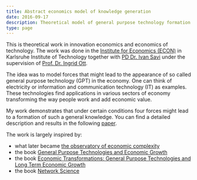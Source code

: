```yaml
---
title: Abstract economics model of knowledge generation
date: 2016-09-17
description: Theoretical model of general purpose technology formation
type: page 
---
```



This is theoretical work in innovation economics and economics of technology. The work was done in the [Institute for Economics (ECON)](https://wipo.econ.kit.edu/) in Karlsruhe Institute of Technology together with [PD Dr. Ivan Savi](https://wipo.econ.kit.edu/21_874.php) under the supervision of [Prof. Dr. Ingrid Ott](https://wipo.econ.kit.edu/87.php).

The idea was to model forces that might lead to the appearance of so called general purpose technology (GPT) in the economy. One can think of electricity or information and communication technology (IT) as examples. These technologies find applications in various sectors of economy transforming the way people work and add economic value.

My work demonstrates that under certain conditions four forces might lead to a formation of such a general knowledge.
You can find a detailed description and results in the following [paper](https://doi.org/10.1016/j.techfore.2017.12.011).

The work is largely inspired by:

- what later became [the observatory of economic complexity](https://oec.world)
- the book [General Purpose Technologies and Economic Growth](https://mitpress.mit.edu/books/general-purpose-technologies-and-economic-growth)
- the book [Economic Transformations: General Purpose Technologies and Long Term Economic Growth](https://www.amazon.de/dp/B004MKLUEY/ref=cm_sw_em_r_mt_dp_U_r8kgDbB2KYWCP)
- the book [Network Science](http://networksciencebook.com/)



